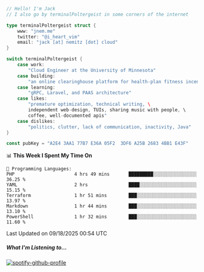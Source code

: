 ```go
// Hello! I'm Jack
// I also go by terminalPoltergeist in some corners of the internet

type terminalPoltergeist struct {
    www: "jnem.me"
    twitter: "@i_heart_vim"
    email: "jack [at] nemitz [dot] cloud"
}

switch terminalPoltergeist {
    case work:
        "Cloud Engineer at the University of Minnesota"
    case building:
        "an online clearinghouse platform for health-plan fitness incentive programs"
    case learning:
        "gRPC, Laravel, and PAAS architecture"
    case likes:
        "premature optimization, technical writing, \
        independent web-design, TUIs, sharing music with people, \
        coffee, well-documented apis"
    case dislikes:
        "politics, clutter, lack of communication, inactivity, Java"
}

const pubKey = "A2E4 3AA1 77B7 E36A 05F2  3DF6 A25B 2683 4BB1 E43F"
```

<!--START_SECTION:waka-->
📊 **This Week I Spent My Time On** 

```text
💬 Programming Languages: 
PHP                      4 hrs 49 mins       █████████░░░░░░░░░░░░░░░░   36.25 % 
YAML                     2 hrs               ████░░░░░░░░░░░░░░░░░░░░░   15.15 % 
Terraform                1 hr 51 mins        ███░░░░░░░░░░░░░░░░░░░░░░   13.97 % 
Markdown                 1 hr 44 mins        ███░░░░░░░░░░░░░░░░░░░░░░   13.10 % 
PowerShell               1 hr 32 mins        ███░░░░░░░░░░░░░░░░░░░░░░   11.60 % 
```


 Last Updated on 09/18/2025 00:54 UTC
<!--END_SECTION:waka-->

##### What I'm Listening to...

[![spotify-github-profile](https://jnem.me/listening-item?maxAge=2592000)](https://jnem.me/listening)
